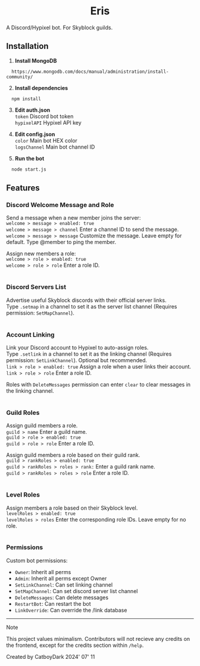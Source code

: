 <h1 align="center">
Eris
</h1>

A Discord/Hypixel bot. For Skyblock guilds.

## Installation

1. **Install MongoDB**

```
  https://www.mongodb.com/docs/manual/administration/install-community/
```

2. **Install dependencies**

```
  npm install
```

3. **Edit auth.json**  
`token` Discord bot token   
`hypixelAPI` Hypixel API key

4. **Edit config.json**  
`color` Main bot HEX color  
`logsChannel` Main bot channel ID

5. **Run the bot**
```bash
  node start.js
```

## Features

### Discord Welcome Message and Role
Send a message when a new member joins the server:  
`welcome > message > enabled: true`  
`welcome > message > channel` Enter a channel ID to send the message.  
`welcome > message > message` Customize the message. Leave empty for default. Type @member to ping the member. 

Assign new members a role:  
`welcome > role > enabled: true`  
`welcome > role > role` Enter a role ID.  
<br>

### Discord Servers List
Advertise useful Skyblock discords with their official server links.  
Type `.setmap` in a channel to set it as the server list channel (Requires permission: `SetMapChannel`).  
<br>

### Account Linking
Link your Discord account to Hypixel to auto-assign roles.  
Type `.setlink` in a channel to set it as the linking channel (Requires permission: `SetLinkChannel`). Optional but recommended.  
`link > role > enabled: true` Assign a role when a user links their account.  
`link > role > role` Enter a role ID.

Roles with `DeleteMessages` permission can enter `clear` to clear messages in the linking channel.  
<br>

### Guild Roles
Assign guild members a role.  
`guild > name` Enter a guild name.  
`guild > role > enabled: true`  
`guild > role > role` Enter a role ID.  

Assign guild members a role based on their guild rank.  
`guild > rankRoles > enabled: true`  
`guild > rankRoles > roles > rank:` Enter a guild rank name.  
`guild > rankRoles > roles > role` Enter a role ID.  
<br>

### Level Roles
Assign members a role based on their Skyblock level.  
`levelRoles > enabled: true`  
`levelRoles > roles` Enter the corresponding role IDs. Leave empty for no role.  
<br>

### Permissions 
Custom bot permissions:  
- `Owner`: Inherit all perms   
- `Admin`: Inherit all perms except Owner  
- `SetLinkChannel`: Can set linking channel  
- `SetMapChannel`: Can set discord server list channel
- `DeleteMessages`: Can delete messages
- `RestartBot`: Can restart the bot
- `LinkOverride`: Can override the /link database

---

> [!NOTE]
> This project values minimalism.
> Contributors will not recieve any credits on the frontend, except for the credits section within `/help`.

Created by CatboyDark
2024' 07' 11
